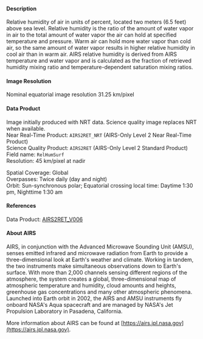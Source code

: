 #### Description
Relative humidity of air in units of percent, located two meters (6.5 feet) above sea level. Relative humidity is the ratio of the amount of water vapor in air to the total amount of water vapor the air can hold at specified temperature and pressure. Warm air can hold more water vapor than cold air, so the same amount of water vapor results in higher relative humidity in cool air than in warm air. AIRS relative humidity is derived from AIRS temperature and water vapor and is calculated as the fraction of retrieved humidity mixing ratio and temperature-dependent saturation mixing ratios.

#### Image Resolution
Nominal equatorial image resolution 31.25 km/pixel

#### Data Product
Image initially produced with NRT data. Science quality image replaces NRT when available.  
Near Real-Time Product: `AIRS2RET_NRT` (AIRS-Only Level 2 Near Real-Time Product)  
Science Quality Product: `AIRS2RET` (AIRS-Only Level 2 Standard Product)  
Field name: `RelHumSurf`  
Resolution: 45 km/pixel at nadir

Spatial Coverage: Global  
Overpasses: Twice daily (day and night)  
Orbit: Sun-synchronous polar; Equatorial crossing local time: Daytime 1:30 pm, Nighttime 1:30 am

#### References
Data Product: [AIRS2RET_V006](https://disc.gsfc.nasa.gov/datasets/AIRS2RET_V006/summary)

#### About AIRS
AIRS, in conjunction with the Advanced Microwave Sounding Unit (AMSU), senses emitted infrared and microwave radiation from Earth to provide a three-dimensional look at Earth's weather and climate. Working in tandem, the two instruments make simultaneous observations down to Earth's surface. With more than 2,000 channels sensing different regions of the atmosphere, the system creates a global, three-dimensional map of atmospheric temperature and humidity, cloud amounts and heights, greenhouse gas concentrations and many other atmospheric phenomena. Launched into Earth orbit in 2002, the AIRS and AMSU instruments fly onboard NASA's Aqua spacecraft and are managed by NASA's Jet Propulsion Laboratory in Pasadena, California.

More information about AIRS can be found at [https://airs.jpl.nasa.gov](https://airs.jpl.nasa.gov).
